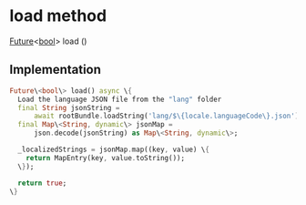 


# load method








[Future](https:api.flutter.dev/flutter/dart-async/Future-class.html)&lt;[bool](https:api.flutter.dev/flutter/dart-core/bool-class.html)\> load
()








## Implementation

```dart
Future\<bool\> load() async \{
  Load the language JSON file from the "lang" folder
  final String jsonString =
      await rootBundle.loadString('lang/$\{locale.languageCode\}.json');
  final Map\<String, dynamic\> jsonMap =
      json.decode(jsonString) as Map\<String, dynamic\>;

  _localizedStrings = jsonMap.map((key, value) \{
    return MapEntry(key, value.toString());
  \});

  return true;
\}
```







